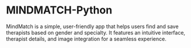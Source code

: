 # MINDMATCH-Python
 MindMatch is a simple, user-friendly app that helps users find and save therapists based on gender and specialty. It features an intuitive interface, therapist details, and image integration for a seamless experience.
